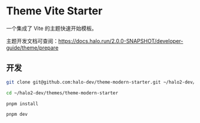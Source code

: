 # Theme Vite Starter

一个集成了 Vite 的主题快速开始模板。

主题开发文档可查阅：<https://docs.halo.run/2.0.0-SNAPSHOT/developer-guide/theme/prepare>

## 开发

```bash
git clone git@github.com:halo-dev/theme-modern-starter.git ~/halo2-dev/themes/theme-modern-starter
```

```bash
cd ~/halo2-dev/themes/theme-modern-starter
```

```bash
pnpm install 
```

```bash
pnpm dev
```
